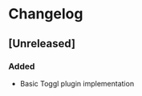 <!-- Keep a Changelog guide -> https://keepachangelog.com -->

# Changelog

## [Unreleased]
### Added

- Basic Toggl plugin implementation

